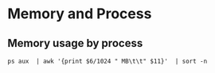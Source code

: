 # Memory and Process

## Memory usage by process

```
ps aux  | awk '{print $6/1024 " MB\t\t" $11}'  | sort -n
```
